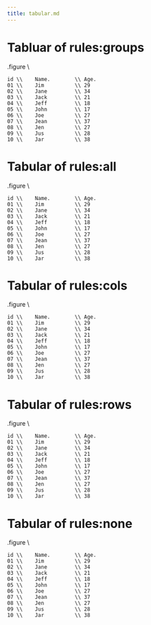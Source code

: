 ```yaml
---
title: tabular.md
---
```


# Tabluar of rules:groups

.figure
\\
```tabular{align:p5p10p10,frame,rules:groups,head,side,hew:3}
id \\    Name.        \\ Age.        
01 \\    Jim          \\ 29       
02 \\    Jane         \\ 34
03 \\    Jack         \\ 21           
04 \\    Jeff         \\ 18
05 \\    John         \\ 17
06 \\    Joe          \\ 27
07 \\    Jean         \\ 37
08 \\    Jen          \\ 27
09 \\    Jus          \\ 28
10 \\    Jar          \\ 38
```

# Tabular of rules:all

.figure
\\
```tabular{align:p5p10p10,frame,rules:all,head,side,hew:3}
id \\    Name.        \\ Age.        
01 \\    Jim          \\ 29       
02 \\    Jane         \\ 34
03 \\    Jack         \\ 21           
04 \\    Jeff         \\ 18
05 \\    John         \\ 17
06 \\    Joe          \\ 27
07 \\    Jean         \\ 37
08 \\    Jen          \\ 27
09 \\    Jus          \\ 28
10 \\    Jar          \\ 38
```


# Tabular of rules:cols

.figure
\\
```tabular{align:p5p10p10,frame,rules:cols,head,side,hew:3}
id \\    Name.        \\ Age.        
01 \\    Jim          \\ 29       
02 \\    Jane         \\ 34
03 \\    Jack         \\ 21           
04 \\    Jeff         \\ 18
05 \\    John         \\ 17
06 \\    Joe          \\ 27
07 \\    Jean         \\ 37
08 \\    Jen          \\ 27
09 \\    Jus          \\ 28
10 \\    Jar          \\ 38
```


# Tabular of rules:rows

.figure
\\
```tabular{align:p5p10p10,frame,rules:rows,head,side,hew:3}
id \\    Name.        \\ Age.        
01 \\    Jim          \\ 29       
02 \\    Jane         \\ 34
03 \\    Jack         \\ 21           
04 \\    Jeff         \\ 18
05 \\    John         \\ 17
06 \\    Joe          \\ 27
07 \\    Jean         \\ 37
08 \\    Jen          \\ 27
09 \\    Jus          \\ 28
10 \\    Jar          \\ 38
```


# Tabular of rules:none

.figure
\\
```tabular{align:p5p10p10,frame,rules:none,head,side,hew:3}
id \\    Name.        \\ Age.        
01 \\    Jim          \\ 29       
02 \\    Jane         \\ 34
03 \\    Jack         \\ 21           
04 \\    Jeff         \\ 18
05 \\    John         \\ 17
06 \\    Joe          \\ 27
07 \\    Jean         \\ 37
08 \\    Jen          \\ 27
09 \\    Jus          \\ 28
10 \\    Jar          \\ 38
```


